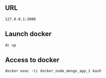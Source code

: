 ## URL
```
127.0.0.1:3000
```

## Launch docker
```
dc up
```

## Access to docker
```
docker exec -ti docker_node_mongo_app_1 bash
```
